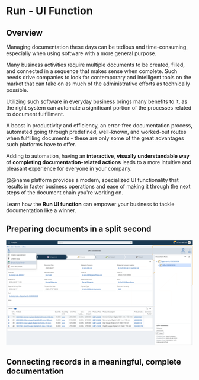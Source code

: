 # Run - UI Function

## Overview

Managing documentation these days can be tedious and time-consuming, especially when using software with a more general purpose.  

Many business activities require multiple documents to be created, filled, and connected in a sequence that makes sense when complete. 
Such needs drive companies to look for contemporary and intelligent tools on the market that can take on as much of the administrative efforts as technically possible.  

Utilizing such software in everyday business brings many benefits to it, as the right system can automate a significant portion of the processes related to document fulfillment.  

A boost in productivity and efficiency, an error-free documentation process, automated going through predefined, well-known, and worked-out routes when fulfilling documents - these are only some of the great advantages such platforms have to offer.  

Adding to automation, having an **interactive**, **visually understandable way** of **completing documentation-related actions** leads to a more intuitive and pleasant experience for everyone in your company.  

@@name platform provides a modern, specialized UI functionality that results in faster business operations and ease of making it through the next steps of the document chain you're working on.  

Learn how the **Run UI function** can empower your business to tackle documentation like a winner.  

## Preparing documents in a split second

![Run UI Function](Run-UI-Function-erp-net-image-2023-08-24.png)  

## Connecting records in a meaningful, complete documentation



